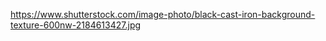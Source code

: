 <!-- https://i.pinimg.com/originals/3a/61/8f/3a618f45228dd352067ba4c17dfccc21.jpg -->
<!-- https://i.pinimg.com/originals/88/08/c9/8808c9c651d06c3f98ca8b7e86ce081b.gif -->
<!-- https://purepng.com/public/uploads/medium/purepng.com-old-televisiontvtelecommunicationmonochromeblack-and-whittelevisionoldblack-and-white-1421526536072yn6cs.png -->

https://www.shutterstock.com/image-photo/black-cast-iron-background-texture-600nw-2184613427.jpg

<!-- Sound Effect by <a href="https://pixabay.com/users/kokoreli777-39793239/?utm_source=link-attribution&utm_medium=referral&utm_campaign=music&utm_content=169418">michael koreli</a> from <a href="https://pixabay.com//?utm_source=link-attribution&utm_medium=referral&utm_campaign=music&utm_content=169418">Pixabay</a> -->
<!-- Sound Effect by <a href="https://pixabay.com/users/phoenix_connection_brazil-6017471/?utm_source=link-attribution&utm_medium=referral&utm_campaign=music&utm_content=99265">Sandro Lima</a> from <a href="https://pixabay.com/sound-effects//?utm_source=link-attribution&utm_medium=referral&utm_campaign=music&utm_content=99265">Pixabay</a> -->

<!-- https://images-wixmp-ed30a86b8c4ca887773594c2.wixmp.com/f/48d2cb06-849c-4c1d-8ed1-36c018d58582/d1zq5fx-2b9cd48d-1b4c-4541-918d-d3dec593f032.png/v1/fill/w_600,h_232,q_75,strp/brass_nameplate_by_aeltari.png?token=eyJ0eXAiOiJKV1QiLCJhbGciOiJIUzI1NiJ9.eyJpc3MiOiJ1cm46YXBwOjdlMGQxODg5ODIyNjQzNzNhNWYwZDQxNWVhMGQyNmUwIiwic3ViIjoidXJuOmFwcDo3ZTBkMTg4OTgyMjY0MzczYTVmMGQ0MTVlYTBkMjZlMCIsImF1ZCI6WyJ1cm46c2VydmljZTppbWFnZS5vcGVyYXRpb25zIl0sIm9iaiI6W1t7InBhdGgiOiIvZi80OGQyY2IwNi04NDljLTRjMWQtOGVkMS0zNmMwMThkNTg1ODIvZDF6cTVmeC0yYjljZDQ4ZC0xYjRjLTQ1NDEtOTE4ZC1kM2RlYzU5M2YwMzIucG5nIiwid2lkdGgiOiI8PTYwMCIsImhlaWdodCI6Ijw9MjMyIn1dXX0.4w58uBFl8sRfG28GkwPO4p0-gfH_ouzUGzEKDXNho58 -->